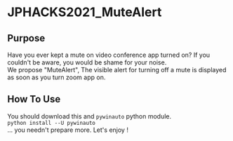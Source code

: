 # JPHACKS2021_MuteAlert  
## Purpose  
Have you ever kept a mute on video conference app turned on? If you couldn't be aware, you would be shame for your noise.  
We propose "MuteAlert", The visible alert for turning off a mute is displayed as soon as you turn zoom app on.  
## How To Use  
You should download this and `pywinauto` python module.  
`python install --U pywinauto`  
... you needn't prepare more. Let's enjoy !  

